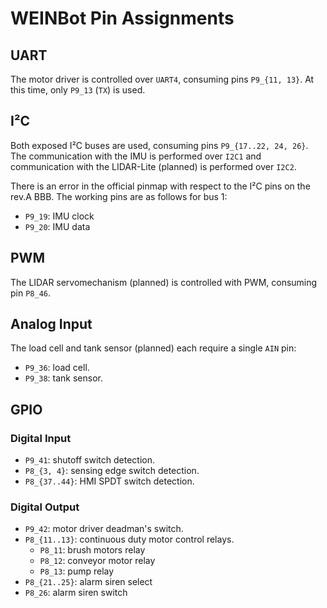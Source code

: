 # WEINBot Pin Assignments

## UART
The motor driver is controlled over `UART4`, consuming pins `P9_{11, 13}`.
At this time, only `P9_13` (`TX`) is used.

## I²C
Both exposed I²C buses are used, consuming pins `P9_{17..22, 24, 26}`.
The communication with the IMU is performed over `I2C1` and communication with the LIDAR-Lite (planned) is performed over `I2C2`.

There is an error in the official pinmap with respect to the I²C pins on the rev.A BBB.
The working pins are as follows for bus 1:
* `P9_19`: IMU clock
* `P9_20`: IMU data

## PWM
The LIDAR servomechanism (planned) is controlled with PWM, consuming pin `P8_46`.

## Analog Input
The load cell and tank sensor (planned) each require a single `AIN` pin:

* `P9_36`: load cell.
* `P9_38`: tank sensor.

## GPIO
### Digital Input

* `P9_41`: shutoff switch detection.
* `P8_{3, 4}`: sensing edge switch detection.
* `P8_{37..44}`: HMI SPDT switch detection.


### Digital Output

* `P9_42`: motor driver deadman's switch.
* `P8_{11..13}`: continuous duty motor control relays.
	* `P8_11`: brush motors relay
	* `P8_12`: conveyor motor relay
	* `P8_13`: pump relay
* `P8_{21..25}`: alarm siren select
* `P8_26`: alarm siren switch
